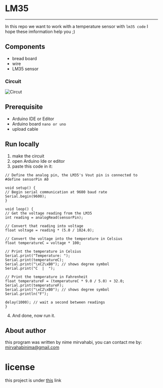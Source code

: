 
# LM35
--------------------
In this repo we want to work with a temperature sensor with `lm35 code`
I hope these imformation help you ;)
## Components
* bread board
* wire
* LM35 sensor
### Circuit 
![Circut ](https://roboeq.ir/blog/wp-content/uploads/2022/01/wiring-lm35-to-ardoino-1.png)
## Prerequisite
* Arduino IDE or Editor 
* Arduino board `nano or uno`
* upload cable
## Run locally
1. make the circuit
2. open Arduino Ide or editor
3. paste this code in it:
  ```
  // Define the analog pin, the LM35's Vout pin is connected to
  #define sensorPin A0
 
  void setup() {
  // Begin serial communication at 9600 baud rate
  Serial.begin(9600);
  }
 
  void loop() {
  // Get the voltage reading from the LM35
  int reading = analogRead(sensorPin);
 
  // Convert that reading into voltage
  float voltage = reading * (5.0 / 1024.0);
 
  // Convert the voltage into the temperature in Celsius
  float temperatureC = voltage * 100;
 
  // Print the temperature in Celsius
  Serial.print("Temperature: ");
  Serial.print(temperatureC);
  Serial.print("\xC2\xB0"); // shows degree symbol
  Serial.print("C  |  ");
   
  // Print the temperature in Fahrenheit
  float temperatureF = (temperatureC * 9.0 / 5.0) + 32.0;
  Serial.print(temperatureF);
  Serial.print("\xC2\xB0"); // shows degree symbol
  Serial.println("F");
 
  delay(1000); // wait a second between readings
  }
  ```
4. And done, now run it.
## About author 
this program was written by nime mirvahabi, you can contact me by:
mirvahabinima@gmail.com
# license 
this project is under [this](https://roboeq.ir/blog/%d8%a2%d9%85%d9%88%d8%b2%d8%b4-%d8%b1%d8%a7%d9%87-%d8%a7%d9%86%d8%af%d8%a7%d8%b2%db%8c-%d8%b3%d9%86%d8%b3%d9%88%d8%b1-%d8%af%d9%85%d8%a7-lm35-%d8%a8%d8%a7-%d8%a2%d8%b1%d8%af%d9%88%db%8c%d9%86%d9%88/) link 
